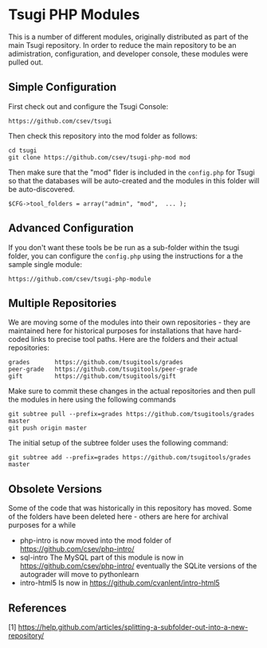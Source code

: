 
Tsugi PHP Modules
=================

This is a number of different modules, originally distributed as part of the
main Tsugi repository.  In order to reduce the main repository to be an 
adimistration, configuration, and developer console, these modules 
were pulled out.

Simple Configuration
--------------------

First check out and configure the Tsugi Console:

    https://github.com/csev/tsugi

Then check this repository into the mod folder as follows:

    cd tsugi
    git clone https://github.com/csev/tsugi-php-mod mod

Then make sure that the "mod" flder is included in the `config.php`
for Tsugi so that the databases will be auto-created and the modules
in this folder will be auto-discovered.

    $CFG->tool_folders = array("admin", "mod",  ... );

Advanced Configuration
----------------------

If you don't want these tools be be run as a sub-folder within the 
tsugi folder, you can configure the `config.php` using the instructions
for a the sample single module:

    https://github.com/csev/tsugi-php-module

Multiple Repositories
---------------------

We are moving some of the modules into their own repositories - they 
are maintained here for historical purposes for installations that have
hard-coded links to precise tool paths.  Here are the folders and their
actual repositories:

    grades       https://github.com/tsugitools/grades
    peer-grade   https://github.com/tsugitools/peer-grade
    gift         https://github.com/tsugitools/gift

Make sure to commit these changes in the actual repositories and then
pull the modules in here using the following commands

    git subtree pull --prefix=grades https://github.com/tsugitools/grades master
    git push origin master

The initial setup of the subtree folder uses the following command:

    git subtree add --prefix=grades https://github.com/tsugitools/grades master

Obsolete Versions
-----------------

Some of the code that was historically in this repository has moved.  Some of
the folders have been deleted here - others are here for archival purposes
for a while

* php-intro is now moved into the mod folder of https://github.com/csev/php-intro/
* sql-intro The MySQL part of this module is now in https://github.com/csev/php-intro/
eventually the SQLite versions of the autograder will move to pythonlearn
* intro-html5 Is now in https://github.com/cvanlent/intro-html5

References
----------

[1] https://help.github.com/articles/splitting-a-subfolder-out-into-a-new-repository/


